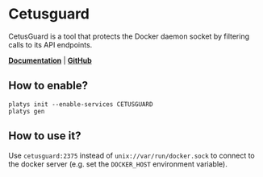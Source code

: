 # Cetusguard

CetusGuard is a tool that protects the Docker daemon socket by filtering calls to its API endpoints. 

**[Documentation](https://github.com/hectorm/cetusguard)** | **[GitHub](https://github.com/hectorm/cetusguard)**

## How to enable?

```
platys init --enable-services CETUSGUARD
platys gen
```

## How to use it?

Use `cetusguard:2375` instead of `unix://var/run/docker.sock` to connect to the docker server (e.g. set the `DOCKER_HOST` environment variable). 

